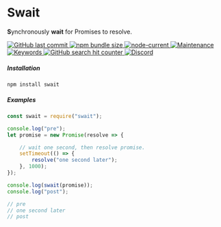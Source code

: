# Swait
**S**ynchronously **wait** for Promises to resolve.


[![GitHub last commit](https://img.shields.io/github/last-commit/rubybb/node-swait?style=for-the-badge)
![npm bundle size](https://img.shields.io/bundlephobia/minzip/swait?style=for-the-badge)
![node-current](https://img.shields.io/node/v/swait?style=for-the-badge)
![Maintenance](https://img.shields.io/maintenance/yes/2020?style=for-the-badge)
![Keywords](https://img.shields.io/github/package-json/keywords/rubybb/node-swait?style=for-the-badge)
![GitHub search hit counter](https://img.shields.io/github/search/rubybb/node-swait/swait?style=for-the-badge)
![Discord](https://img.shields.io/discord/418093857394262020?style=for-the-badge)](https://discord.gg/w2EF4z)

##### Installation
```
npm install swait
```

##### Examples
```javascript
const swait = require("swait");

console.log("pre");
let promise = new Promise(resolve => {

	// wait one second, then resolve promise.
	setTimeout(() => {
		resolve("one second later");
	}, 1000);
});

console.log(swait(promise));
console.log("post");

// pre
// one second later
// post

```